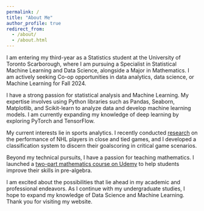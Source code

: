 ```yaml
---
permalink: /
title: "About Me"
author_profile: true
redirect_from: 
  - /about/
  - /about.html
---
```


I am entering my third-year as a Statistics student at the University of Toronto Scarborough, where I am pursuing a Specialist in Statistical Machine Learning and Data Science, alongside a Major in Mathematics. I am actively seeking Co-op opportunities in data analytics, data science, or Machine Learning for Fall 2024.

I have a strong passion for statistical analysis and Machine Learning. My expertise involves using Python libraries such as Pandas, Seaborn, Matplotlib, and Scikit-learn to analyze data and develop machine learning models. I am currently expanding my knowledge of deep learning by exploring PyTorch and TensorFlow.

My current interests lie in sports analytics. I recently conducted [research](https://www.researchgate.net/publication/380347690_Analysis_of_NHL_Goalscoring_in_Critical_Situations) on the performance of NHL players in close and tied games, and I developed a classification system to discern their goalscoring in critical game scenarios.

Beyond my technical pursuits, I have a passion for teaching mathematics. I launched a [two-part mathematics course on Udemy](https://www.udemy.com/user/shakeel-jivraj/) to help students improve their skills in pre-algebra.

I am excited about the possibilities that lie ahead in my academic and professional endeavors. As I continue with my undergraduate studies, I hope to expand my knowledge of Data Science and Machine Learning. Thank you for visiting my website.


